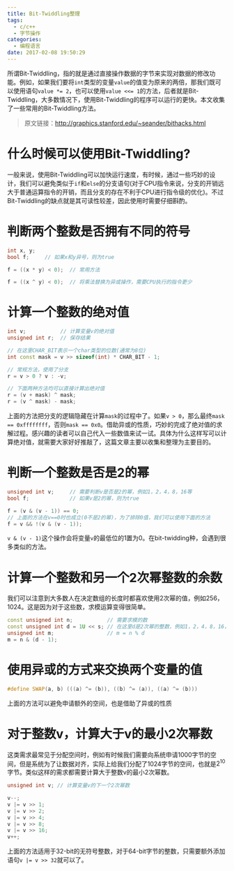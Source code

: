 ```yaml
---
title: Bit-Twiddling整理
tags:
  - c/c++
  - 字节操作
categories:
  - 编程语言
date: 2017-02-08 19:50:29
---
```



所谓Bit-Twiddling，指的就是通过直接操作数据的字节来实现对数据的修改功能。例如，如果我们要将`int`类型的变量`value`的值变为原来的两倍，那我们既可以使用语句`value *= 2`，也可以使用`value <<= 1`的方法，后者就是Bit-Twiddling，大多数情况下，使用Bit-Twiddling的程序可以运行的更快。本文收集了一些常用的Bit-Twiddling方法。

<!-- more -->

> 原文链接：http://graphics.stanford.edu/~seander/bithacks.html

# 什么时候可以使用Bit-Twiddling?
一般来说，使用Bit-Twiddling可以加快运行速度，有时候，通过一些巧妙的设计，我们可以避免类似于`if`和`else`的分支语句(对于CPU指令来说，分支的开销远大于普通运算指令的开销，而且分支的存在不利于CPU进行指令级的优化)。不过Bit-Twiddling的缺点就是其可读性较差，因此使用时需要仔细斟酌。

# 判断两个整数是否拥有不同的符号

```cpp
int x, y;
bool f;     // 如果x和y异号，则为true

f = ((x * y) < 0);  // 常用方法

f = ((x ^ y) < 0);  // 将乘法替换为异或操作，需要CPU执行的指令更少
```

# 计算一个整数的绝对值
```cpp
int v;           // 计算变量v的绝对值
unsigned int r;  // 保存结果

// 在这里CHAR_BIT表示一个char类型的位数(通常为8位)
int const mask = v >> sizeof(int) * CHAR_BIT - 1; 

// 常规方法，使用了分支
r = v > 0 ? v : -v;

// 下面两种方法均可以直接计算出绝对值
r = (v + mask) ^ mask;
r = (v ^ mask) - mask;
```
上面的方法把分支的逻辑隐藏在计算`mask`的过程中了。如果`v > 0`，那么最终`mask == 0xffffffff`，否则`mask == 0x0`。借助异或的性质，巧妙的完成了绝对值的求解过程。感兴趣的读者可以自己代入一些数值来试一试。具体为什么这样写可以计算绝对值，就需要大家好好推敲了，这篇文章主要以收集和整理为主要目的。

# 判断一个整数是否是2的幂
```cpp
unsigned int v;     // 需要判断v是否是2的幂，例如1，2，4，8，16等
bool f;             // 如果v是2的幂，则为true

f = (v & (v - 1)) == 0;
// 上面的方法在v==0时也成立(0不是2的幂)，为了排除0值，我们可以使用下面的方法
f = v && !(v & (v - 1));
```
`v & (v - 1)`这个操作会将变量`v`的最低位的1置为0。在bit-twidding种，会遇到很多类似的方法。

# 计算一个整数和另一个2次幂整数的余数
我们可以注意到大多数人在决定数组的长度时都喜欢使用2次幂的值，例如256，1024。这是因为对于这些数，求模运算变得很简单。

```cpp
const unsigned int n;           // 需要求模的数
const unsigned int d = 1U << s; // 在这里d是2次幂的整数，例如1，2，4，8，16，32等
unsigned int m;                 // m = n % d
m = n & (d - 1); 

```

# 使用异或的方式来交换两个变量的值
```cpp
#define SWAP(a, b) (((a) ^= (b)), ((b) ^= (a)), ((a) ^= (b)))
```
上面的方法可以避免申请额外的空间，也是借助了异或的性质

# 对于整数v，计算大于v的最小2次幂数
这类需求最常见于分配空间时，例如有时候我们需要向系统申请1000字节的空间，但是系统为了让数据对齐，实际上给我们分配了1024字节的空间，也就是$2^{10}$字节。类似这样的需求都需要计算大于整数v的最小2次幂数。

```cpp
unsigned int v; // 计算变量v的下一个2次幂数

v--;
v |= v >> 1;
v |= v >> 2;
v |= v >> 4;
v |= v >> 8;
v |= v >> 16;
v++;
```
上面的方法适用于32-bit的无符号整数，对于64-bit字节的整数，只需要额外添加语句`v |= v >> 32`就可以了。
